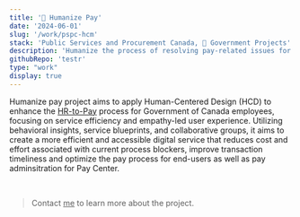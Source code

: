 ```yaml
---
title: '🍁 Humanize Pay'
date: '2024-06-01'
slug: '/work/pspc-hcm'
stack: 'Public Services and Procurement Canada, 🍁 Government Projects'
description: 'Humanize the process of resolving pay-related issues for employees'
githubRepo: 'testr'
type: "work"  
display: true
---
```


Humanize pay project aims to apply Human-Centered Design (HCD) to enhance the [HR-to-Pay](https://www.tpsgc-pwgsc.gc.ca/remuneration-compensation/services-paye-pay-services/strategie-integree-integrated-strategy-eng.html) process for Government of Canada employees, focusing on service efficiency and empathy-led user experience. Utilizing behavioral insights, service blueprints, and collaborative groups, it aims to create a more efficient and accessible digital service that reduces cost and effort associated with current process blockers, improve transaction timeliness and optimize the pay process for end-users as well as pay adminsitration for Pay Center. 

<br/>

> Contact <a href="mailto:jude@judepark.com" style="color: var(--font-color-muted)">me</a> to learn more about the project.